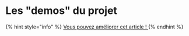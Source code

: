 # Les "demos" du projet



{% hint style="info" %}
[Vous pouvez améliorer cet article ! ](../../communaute-agile-bim/contribuer.md)
{% endhint %}

